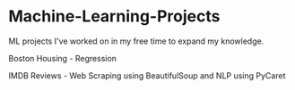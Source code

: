 # Machine-Learning-Projects
ML projects I've worked on in my free time to expand my knowledge.

Boston Housing - Regression

IMDB Reviews - Web Scraping using BeautifulSoup and NLP using PyCaret
